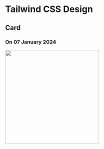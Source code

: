 # Tailwind CSS Design 

## Card

### On 07 January 2024
<img src="https://github.com/Ankitrj3/TAILWIND-CSS/assets/110593132/14095f11-c6ce-46ec-956b-f3800590ce63" height=300>
<!-- <img width="1470" alt="Screenshot 2024-01-07 at 9 52 09 AM" src=> -->
